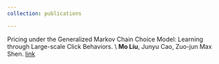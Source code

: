 ```yaml
---
collection: publications

---
```


Pricing under the Generalized Markov Chain Choice Model: Learning through Large-scale Click Behaviors. \\
**Mo Liu**, Junyu Cao, Zuo-jun Max Shen. [link](https://papers.ssrn.com/sol3/papers.cfm?abstract_id=4158054)